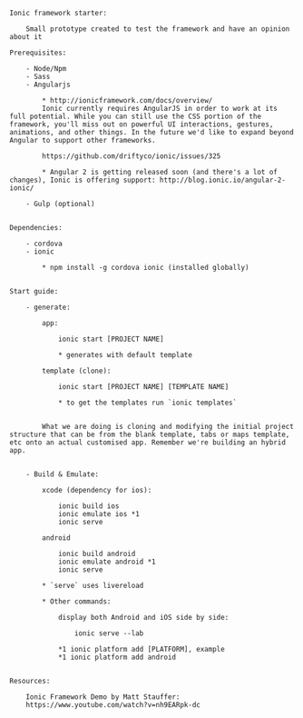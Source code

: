 	
	Ionic framework starter:

		Small prototype created to test the framework and have an opinion about it

	Prerequisites:

		- Node/Npm
		- Sass
		- Angularjs

			* http://ionicframework.com/docs/overview/
			Ionic currently requires AngularJS in order to work at its full potential. While you can still use the CSS portion of the framework, you'll miss out on powerful UI interactions, gestures, animations, and other things. In the future we'd like to expand beyond Angular to support other frameworks.
			
			https://github.com/driftyco/ionic/issues/325

			* Angular 2 is getting released soon (and there's a lot of changes), Ionic is offering support: http://blog.ionic.io/angular-2-ionic/

		- Gulp (optional)


	Dependencies:

		- cordova
		- ionic

			* npm install -g cordova ionic (installed globally)


	Start guide:
	
		- generate:

			app:

				ionic start [PROJECT NAME]	

				* generates with default template

			template (clone):

				ionic start [PROJECT NAME] [TEMPLATE NAME]

				* to get the templates run `ionic templates`


			What we are doing is cloning and modifying the initial project structure that can be from the blank template, tabs or maps template, etc onto an actual customised app. Remember we're building an hybrid app.


		- Build & Emulate:

			xcode (dependency for ios):

				ionic build ios
				ionic emulate ios *1
				ionic serve

			android

				ionic build android
				ionic emulate android *1
				ionic serve

			* `serve` uses livereload

			* Other commands:

				display both Android and iOS side by side:

					ionic serve --lab

				*1 ionic platform add [PLATFORM], example
				*1 ionic platform add android


	Resources:

		Ionic Framework Demo by Matt Stauffer:
		https://www.youtube.com/watch?v=nh9EARpk-dc